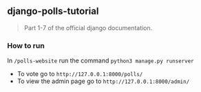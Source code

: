 ## django-polls-tutorial
> Part 1-7 of the official django documentation.

### How to run
In `/polls-website` run the command `python3 manage.py runserver`
- To vote go to `http://127.0.0.1:8000/polls/`
- To view the admin page go to `http://127.0.0.1:8000/admin/`
